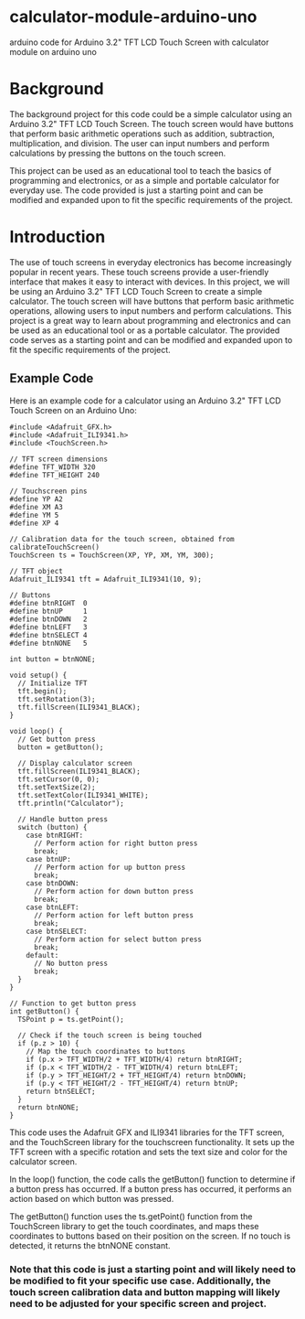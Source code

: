 # calculator-module-arduino-uno
arduino code for  Arduino 3.2" TFT LCD Touch Screen with calculator module on arduino uno 

# Background
The background project for this code could be a simple calculator using an Arduino 3.2" TFT LCD Touch Screen. The touch screen would have buttons that perform basic arithmetic operations such as addition, subtraction, multiplication, and division. The user can input numbers and perform calculations by pressing the buttons on the touch screen.

This project can be used as an educational tool to teach the basics of programming and electronics, or as a simple and portable calculator for everyday use. The code provided is just a starting point and can be modified and expanded upon to fit the specific requirements of the project.

# Introduction
The use of touch screens in everyday electronics has become increasingly popular in recent years. These touch screens provide a user-friendly interface that makes it easy to interact with devices. In this project, we will be using an Arduino 3.2" TFT LCD Touch Screen to create a simple calculator. The touch screen will have buttons that perform basic arithmetic operations, allowing users to input numbers and perform calculations. This project is a great way to learn about programming and electronics and can be used as an educational tool or as a portable calculator. The provided code serves as a starting point and can be modified and expanded upon to fit the specific requirements of the project.

## Example Code

Here is an example code for a calculator using an Arduino 3.2" TFT LCD Touch Screen on an Arduino Uno:
```
#include <Adafruit_GFX.h>
#include <Adafruit_ILI9341.h>
#include <TouchScreen.h>

// TFT screen dimensions
#define TFT_WIDTH 320
#define TFT_HEIGHT 240

// Touchscreen pins
#define YP A2
#define XM A3
#define YM 5
#define XP 4

// Calibration data for the touch screen, obtained from calibrateTouchScreen()
TouchScreen ts = TouchScreen(XP, YP, XM, YM, 300);

// TFT object
Adafruit_ILI9341 tft = Adafruit_ILI9341(10, 9);

// Buttons
#define btnRIGHT  0
#define btnUP     1
#define btnDOWN   2
#define btnLEFT   3
#define btnSELECT 4
#define btnNONE   5

int button = btnNONE;

void setup() {
  // Initialize TFT
  tft.begin();
  tft.setRotation(3);
  tft.fillScreen(ILI9341_BLACK);
}

void loop() {
  // Get button press
  button = getButton();

  // Display calculator screen
  tft.fillScreen(ILI9341_BLACK);
  tft.setCursor(0, 0);
  tft.setTextSize(2);
  tft.setTextColor(ILI9341_WHITE);
  tft.println("Calculator");

  // Handle button press
  switch (button) {
    case btnRIGHT:
      // Perform action for right button press
      break;
    case btnUP:
      // Perform action for up button press
      break;
    case btnDOWN:
      // Perform action for down button press
      break;
    case btnLEFT:
      // Perform action for left button press
      break;
    case btnSELECT:
      // Perform action for select button press
      break;
    default:
      // No button press
      break;
  }
}

// Function to get button press
int getButton() {
  TSPoint p = ts.getPoint();

  // Check if the touch screen is being touched
  if (p.z > 10) {
    // Map the touch coordinates to buttons
    if (p.x > TFT_WIDTH/2 + TFT_WIDTH/4) return btnRIGHT;
    if (p.x < TFT_WIDTH/2 - TFT_WIDTH/4) return btnLEFT;
    if (p.y > TFT_HEIGHT/2 + TFT_HEIGHT/4) return btnDOWN;
    if (p.y < TFT_HEIGHT/2 - TFT_HEIGHT/4) return btnUP;
    return btnSELECT;
  }
  return btnNONE;
}
```

This code uses the Adafruit GFX and ILI9341 libraries for the TFT screen, and the TouchScreen library for the touchscreen functionality. It sets up the TFT screen with a specific rotation and sets the text size and color for the calculator screen.

In the loop() function, the code calls the getButton() function to determine if a button press has occurred. If a button press has occurred, it performs an action based on which button was pressed.

The getButton() function uses the ts.getPoint() function from the TouchScreen library to get the touch coordinates, and maps these coordinates to buttons based on their position on the screen. If no touch is detected, it returns the btnNONE constant.

### Note that this code is just a starting point and will likely need to be modified to fit your specific use case. Additionally, the touch screen calibration data and button mapping will likely need to be adjusted for your specific screen and project.
